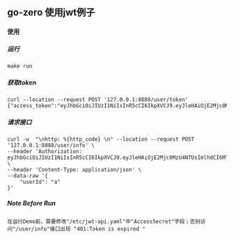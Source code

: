 ## go-zero 使用jwt例子

#### 使用
##### 运行
```shell
make run
```

##### 获取token
```shell
curl --location --request POST '127.0.0.1:8888/user/token'
{"access_token":"eyJhbGciOiJIUzI1NiIsInR5cCI6IkpXVCJ9.eyJleHAiOjE2Mjc0MzU4NTUsImlhdCI6MTYyNjgzMTA1NX0.gjPdqmGp5waFVK87zgHMMYEorq614oSdNUkjlFlYx94","access_expire":1627435855,"refresh_after":1627133455}
```
##### 请求接口
```shell
curl -w  "\nhttp: %{http_code} \n" --location --request POST '127.0.0.1:8888/user/info' \
--header 'Authorization: eyJhbGciOiJIUzI1NiIsInR5cCI6IkpXVCJ9.eyJleHAiOjE2Mjc0MzU4NTUsImlhdCI6MTYyNjgzMTA1NX0.gjPdqmGp5waFVK87zgHMMYEorq614oSdNUkjlFlYx94' \
--header 'Content-Type: application/json' \
--data-raw '{
    "userId": "a"
}'
```

##### Note Before Run 
```
在运行Demo前，需要修改"/etc/jwt-api.yaml"中"AccessSecret"字段；否则访问"/user/info"接口出现 "401:Token is expired "
```
